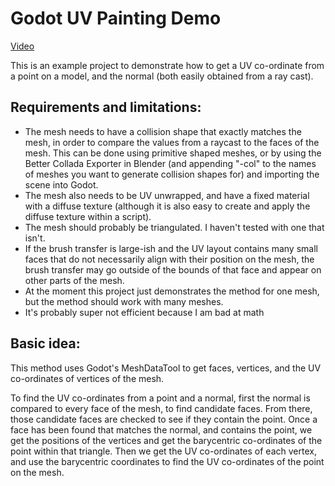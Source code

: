 # Godot UV Painting Demo

[Video](https://youtu.be/twAfBUUlGws)

This is an example project to demonstrate how to get a UV co-ordinate from a point on a model, and the normal (both easily obtained from a ray cast).

## Requirements and limitations:
  - The mesh needs to have a collision shape that exactly matches the mesh, in order to compare the values from a raycast to the faces of the mesh. This can be done using primitive shaped meshes, or by using the Better Collada Exporter in Blender (and appending "-col" to the names of meshes you want to generate collision shapes for) and importing the scene into Godot.
  - The mesh also needs to be UV unwrapped, and have a fixed material with a diffuse texture (although it is also easy to create and apply the diffuse texture within a script).
  - The mesh should probably be triangulated. I haven't tested with one that isn't.
  - If the brush transfer is large-ish and the UV layout contains many small faces that do not necessarily align with their position on the mesh, the brush transfer may go outside of the bounds of that face and appear on other parts of the mesh.
  - At the moment this project just demonstrates the method for one mesh, but the method should work with many meshes.
  - It's probably super not efficient because I am bad at math

## Basic idea:

This method uses Godot's MeshDataTool to get faces, vertices, and the UV co-ordinates of vertices of the mesh.

To find the UV co-ordinates from a point and a normal, first the normal is compared to every face of the mesh, to find candidate faces. From there, those candidate faces are checked to see if they contain the point. Once a face has been found that matches the normal, and contains the point, we get the positions of the vertices and get the barycentric co-ordinates of the point within that triangle. Then we get the UV co-ordinates of each vertex, and use the barycentric coordinates to find the UV co-ordinates of the point on the mesh.

